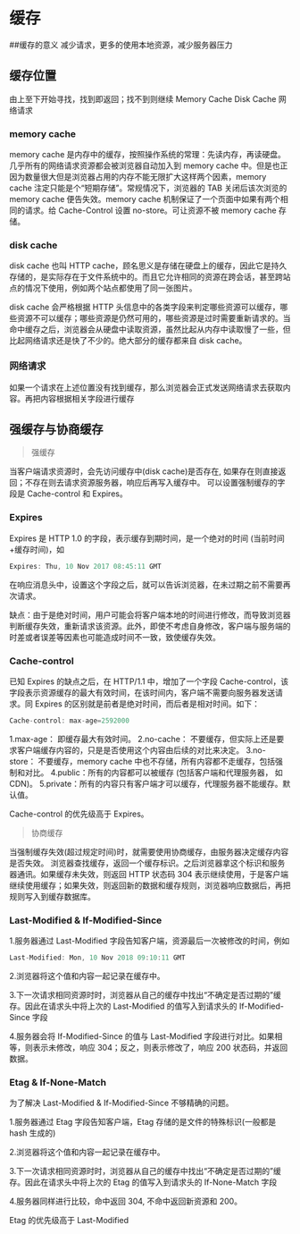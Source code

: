 # 缓存

##缓存的意义
减少请求，更多的使用本地资源，减少服务器压力

## 缓存位置

由上至下开始寻找，找到即返回；找不到则继续
Memory Cache
Disk Cache
网络请求

### memory cache

memory cache 是内存中的缓存，按照操作系统的常理：先读内存，再读硬盘。几乎所有的网络请求资源都会被浏览器自动加入到 memory cache 中。但是也正因为数量很大但是浏览器占用的内存不能无限扩大这样两个因素，memory cache 注定只能是个“短期存储”。常规情况下，浏览器的 TAB 关闭后该次浏览的 memory cache 便告失效。memory cache 机制保证了一个页面中如果有两个相同的请求。给 Cache-Control 设置 no-store。可让资源不被 memory cache 存储。

### disk cache

disk cache 也叫 HTTP cache，顾名思义是存储在硬盘上的缓存，因此它是持久存储的，是实际存在于文件系统中的。而且它允许相同的资源在跨会话，甚至跨站点的情况下使用，例如两个站点都使用了同一张图片。

disk cache 会严格根据 HTTP 头信息中的各类字段来判定哪些资源可以缓存，哪些资源不可以缓存；哪些资源是仍然可用的，哪些资源是过时需要重新请求的。当命中缓存之后，浏览器会从硬盘中读取资源，虽然比起从内存中读取慢了一些，但比起网络请求还是快了不少的。绝大部分的缓存都来自 disk cache。

### 网络请求

如果一个请求在上述位置没有找到缓存，那么浏览器会正式发送网络请求去获取内容。再把内容根据相关字段进行缓存

## 强缓存与协商缓存

> 强缓存

当客户端请求资源时，会先访问缓存中(disk cache)是否存在, 如果存在则直接返回；不存在则去请求资源服务器，响应后再写入缓存中。
可以设置强制缓存的字段是 Cache-control 和 Expires。

### Expires

Expires 是 HTTP 1.0 的字段，表示缓存到期时间，是一个绝对的时间 (当前时间+缓存时间)，如

```js
Expires: Thu, 10 Nov 2017 08:45:11 GMT
```

在响应消息头中，设置这个字段之后，就可以告诉浏览器，在未过期之前不需要再次请求。

缺点：由于是绝对时间，用户可能会将客户端本地的时间进行修改，而导致浏览器判断缓存失效，重新请求该资源。此外，即使不考虑自身修改，客户端与服务端的时差或者误差等因素也可能造成时间不一致，致使缓存失效。

### Cache-control

已知 Expires 的缺点之后，在 HTTP/1.1 中，增加了一个字段 Cache-control，该字段表示资源缓存的最大有效时间，在该时间内，客户端不需要向服务器发送请求。同 Expires 的区别就是前者是绝对时间，而后者是相对时间。如下：

```js
Cache-control: max-age=2592000
```

1.max-age： 即缓存最大有效时间。
2.no-cache： 不要缓存，但实际上还是要求客户端缓存内容的，只是是否使用这个内容由后续的对比来决定。
3.no-store： 不要缓存，memory cache 中也不存储，所有内容都不走缓存，包括强制和对比。
4.public：所有的内容都可以被缓存 (包括客户端和代理服务器， 如 CDN)。
5.private：所有的内容只有客户端才可以缓存，代理服务器不能缓存。默认值。

Cache-control 的优先级高于 Expires。

> 协商缓存

当强制缓存失效(超过规定时间)时，就需要使用协商缓存，由服务器决定缓存内容是否失效。
浏览器查找缓存，返回一个缓存标识。之后浏览器拿这个标识和服务器通讯。如果缓存未失效，则返回 HTTP 状态码 304 表示继续使用，于是客户端继续使用缓存；如果失效，则返回新的数据和缓存规则，浏览器响应数据后，再把规则写入到缓存数据库。

### Last-Modified & If-Modified-Since

1.服务器通过 Last-Modified 字段告知客户端，资源最后一次被修改的时间，例如

```js
Last-Modified: Mon, 10 Nov 2018 09:10:11 GMT
```

2.浏览器将这个值和内容一起记录在缓存中。

3.下一次请求相同资源时时，浏览器从自己的缓存中找出“不确定是否过期的”缓存。因此在请求头中将上次的 Last-Modified 的值写入到请求头的 If-Modified-Since 字段

4.服务器会将 If-Modified-Since 的值与 Last-Modified 字段进行对比。如果相等，则表示未修改，响应 304；反之，则表示修改了，响应 200 状态码，并返回数据。

### Etag & If-None-Match

为了解决 Last-Modified & If-Modified-Since 不够精确的问题。

1.服务器通过 Etag 字段告知客户端，Etag 存储的是文件的特殊标识(一般都是 hash 生成的)

2.浏览器将这个值和内容一起记录在缓存中。

3.下一次请求相同资源时时，浏览器从自己的缓存中找出“不确定是否过期的”缓存。因此在请求头中将上次的 Etag 的值写入到请求头的 If-None-Match 字段

4.服务器同样进行比较，命中返回 304, 不命中返回新资源和 200。

Etag 的优先级高于 Last-Modified
